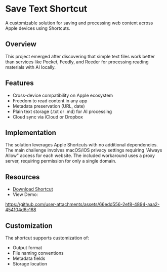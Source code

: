 # Save Text Shortcut

A customizable solution for saving and processing web content across Apple devices using Shortcuts.

## Overview

This project emerged after discovering that simple text files work better than services like Pocket, Feedly, and Reeder for processing reading materials with AI locally.

## Features

* Cross-device compatibility on Apple ecosystem
* Freedom to read content in any app
* Metadata preservation (URL, date)
* Plain text storage (.txt or .md) for AI processing
* Cloud sync via iCloud or Dropbox

## Implementation

The solution leverages Apple Shortcuts with no additional dependencies. The main challenge involves macOS/iOS privacy settings requiring "Always Allow" access for each website. The included workaround uses a proxy server, requiring permission for only a single domain.

## Resources

* [Download Shortcut](https://www.icloud.com/shortcuts/e751d685e8b5467ca6fd0a9e1bc5b4a5)
* View Demo:

https://github.com/user-attachments/assets/66edd556-2ef8-4894-aaa2-454104d6c168

## Customization

The shortcut supports customization of:
* Output format
* File naming conventions
* Metadata fields
* Storage location